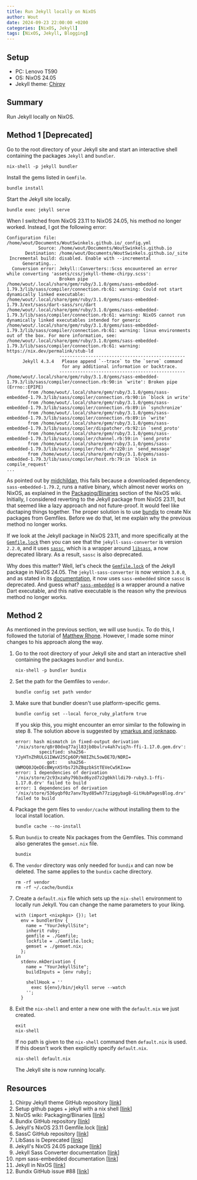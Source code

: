 ```yaml
---
title: Run Jekyll locally on NixOS
author: Wout
date: 2024-09-23 22:00:00 +0200
categories: [NixOS, Jekyll]
tags: [NixOS, Jekyll, Blogging]
---
```


## Setup
* PC: Lenovo T590
* OS: NixOS 24.05
* Jekyll theme: [Chirpy](https://github.com/cotes2020/jekyll-theme-chirpy)

## Summary
Run Jekyll locally on NixOS.

## Method 1 [Deprecated]
Go to the root directory of your Jekyll site and start an interactive shell containing the packages `Jekyll` and `bundler`.
```console
nix-shell -p jekyll bundler
```
Install the gems listed in `Gemfile`.
```console
bundle install
```
Start the Jekyll site locally.
```console
bundle exec jekyll serve
```

When I switched from NixOS 23.11 to NixOS 24.05, his method no longer worked. Instead, I got the following error:
```console
Configuration file: /home/wout/Documents/WoutSwinkels.github.io/_config.yml
            Source: /home/wout/Documents/WoutSwinkels.github.io
       Destination: /home/wout/Documents/WoutSwinkels.github.io/_site
 Incremental build: disabled. Enable with --incremental
      Generating... 
  Conversion error: Jekyll::Converters::Scss encountered an error while converting 'assets/css/jekyll-theme-chirpy.scss':
                    Broken pipe
/home/wout/.local/share/gem/ruby/3.1.0/gems/sass-embedded-1.79.3/lib/sass/compiler/connection.rb:61: warning: Could not start dynamically linked executable: /home/wout/.local/share/gem/ruby/3.1.0/gems/sass-embedded-1.79.3/ext/sass/dart-sass/src/dart
/home/wout/.local/share/gem/ruby/3.1.0/gems/sass-embedded-1.79.3/lib/sass/compiler/connection.rb:61: warning: NixOS cannot run dynamically linked executables intended for generic
/home/wout/.local/share/gem/ruby/3.1.0/gems/sass-embedded-1.79.3/lib/sass/compiler/connection.rb:61: warning: linux environments out of the box. For more information, see:
/home/wout/.local/share/gem/ruby/3.1.0/gems/sass-embedded-1.79.3/lib/sass/compiler/connection.rb:61: warning: https://nix.dev/permalink/stub-ld
                    ------------------------------------------------
      Jekyll 4.3.4   Please append `--trace` to the `serve` command 
                     for any additional information or backtrace. 
                    ------------------------------------------------
/home/wout/.local/share/gem/ruby/3.1.0/gems/sass-embedded-1.79.3/lib/sass/compiler/connection.rb:90:in `write': Broken pipe (Errno::EPIPE)
        from /home/wout/.local/share/gem/ruby/3.1.0/gems/sass-embedded-1.79.3/lib/sass/compiler/connection.rb:90:in `block in write'
        from /home/wout/.local/share/gem/ruby/3.1.0/gems/sass-embedded-1.79.3/lib/sass/compiler/connection.rb:89:in `synchronize'
        from /home/wout/.local/share/gem/ruby/3.1.0/gems/sass-embedded-1.79.3/lib/sass/compiler/connection.rb:89:in `write'
        from /home/wout/.local/share/gem/ruby/3.1.0/gems/sass-embedded-1.79.3/lib/sass/compiler/dispatcher.rb:92:in `send_proto'
        from /home/wout/.local/share/gem/ruby/3.1.0/gems/sass-embedded-1.79.3/lib/sass/compiler/channel.rb:59:in `send_proto'
        from /home/wout/.local/share/gem/ruby/3.1.0/gems/sass-embedded-1.79.3/lib/sass/compiler/host.rb:220:in `send_message'
        from /home/wout/.local/share/gem/ruby/3.1.0/gems/sass-embedded-1.79.3/lib/sass/compiler/host.rb:79:in `block in compile_request'
...
```

As pointed out by [midchildan](https://discourse.nixos.org/t/setup-github-pages-jekyll-with-a-nix-shell/42323), this fails because a downloaded dependency, `sass-embedded-1.79.2`, runs a native binary, which almost never works on NixOS, as explained in the [Packaging/Binaries](https://nixos.wiki/wiki/Packaging/Binaries) section of the NixOS wiki. Initially, I considered reverting to the Jekyll package from NixOS 23.11, but that seemed like a lazy approach and not future-proof. It would feel like ductaping things together. The proper solution is to use [bundix](https://github.com/nix-community/bundix) to create Nix packages from Gemfiles. Before we do that, let me explain why the previous method no longer works.

If we look at the Jekyll package in NixOS 23.11, and more specifically at the [`Gemfile.lock`](https://github.com/NixOS/nixpkgs/blob/nixpkgs-23.11-darwin/pkgs/applications/misc/jekyll/basic/Gemfile.lock) then you can see that the `jekyll-sass-converter` is version `2.2.0`, and it uses [`sassc`](https://github.com/sass/sassc/), which is a wrapper around [`libsass`](https://sass-lang.com/blog/libsass-is-deprecated/), a now deprecated library. As a result, `sassc` is also deprecated. 

Why does this matter? Well, let's check the [`Gemfile.lock`](https://github.com/NixOS/nixpkgs/blob/nixpkgs-24.05-darwin/pkgs/applications/misc/jekyll/basic/Gemfile.lock) of the Jekyll package in NixOS 24.05. The `jekyll-sass-converter` is now version `3.0.0`, and as stated in its [documentation](https://jekyll-themes.com/jekyll/jekyll-sass-converter), it now uses `sass-embedded` since `sassc` is deprecated. And guess what? [`sass-embedded`](https://www.npmjs.com/package/sass-embedded) is a wrapper around a native Dart executable, and this native executable is the reason why the previous method no longer works.

## Method 2
As mentioned in the previous section, we will use `bundix`. To do this, I followed the tutorial of [Matthew Rhone](https://matthewrhone.dev/jekyll-in-nixos). However, I made some minor changes to his approach along the way.

1.  Go to the root directory of your Jekyll site and start an interactive shell containing the packages `bundler` and `bundix`.
    ```console
    nix-shell -p bundler bundix
    ```
2.  Set the path for the Gemfiles to `vendor`.
    ```console
    bundle config set path vendor
    ```
3.  Make sure that bundler doesn't use platform-specific gems.
    ```console
    bundle config set --local force_ruby_platform true
    ```
    If you skip this, you might encounter an error similar to the following in step 8. The solution above is suggested by [ymarkus and jonknapp](https://github.com/nix-community/bundix/issues/88).
    ```console
    error: hash mismatch in fixed-output derivation '/nix/store/q8r80dxq77ajl83jb0bvlrv4ah7viq7n-ffi-1.17.0.gem.drv':
             specified: sha256-YJyHTnZhRULG1IWwV25Cp6OP/N8IZhL5owDE7D/NDRI=
                got:    sha256-UWMOQ0JQeDEcBWynX5Ybs72hZBqzbkStTEVeCw5KIxw=
    error: 1 dependencies of derivation '/nix/store/2c93xzahy79b3xd6yzd7z2g0khlldi79-ruby3.1-ffi-1.17.0.drv' failed to build
    error: 1 dependencies of derivation '/nix/store/536yqbf0z7anv7byd85wh77zipgybag8-GitHubPagesBlog.drv' failed to build
    ```
4.  Package the gem files to `vendor/cache` without installing them to the local install location.
    ```console
    bundle cache --no-install
    ```
5.  Run `bundix` to create Nix packages from the Gemfiles. This command also generates the `gemset.nix` file.
    ```console
    bundix
    ```
6.  The `vendor` directory was only needed for `bundix` and can now be deleted. The same applies to the `bundix` cache directory.
    ```console
    rm -rf vendor
    rm -rf ~/.cache/bundix
    ```
7.  Create a `default.nix` file which sets up the `nix-shell` environment to locally run Jekyll. You can change the name parameters to your liking.
    ```console
    with (import <nixpkgs> {}); let
      env = bundlerEnv {
        name = "YourJekyllSite";
        inherit ruby;
        gemfile = ./Gemfile;
        lockfile = ./Gemfile.lock;
        gemset = ./gemset.nix;
      };
    in
      stdenv.mkDerivation {
        name = "YourJekyllSite";
        buildInputs = [env ruby];

        shellHook = ''
          exec ${env}/bin/jekyll serve --watch
        '';
      }
    ```
8.  Exit the `nix-shell` and enter a new one with the `default.nix` we just created.
    ```console
    exit
    nix-shell
    ```
    If no path is given to the `nix-shell` command then `default.nix` is used. If this doesn't work then explicitly specify `default.nix`.
    ```console
    nix-shell default.nix
    ```
    The Jekyll site is now running locally.

## Resources

1.  Chirpy Jekyll theme GitHub repository [[link](https://github.com/cotes2020/jekyll-theme-chirpy)]
2.  Setup github pages + jekyll with a nix shell [[link](https://discourse.nixos.org/t/setup-github-pages-jekyll-with-a-nix-shell/42323)]
3.  NixOS wiki: Packaging/Binaries [[link](https://nixos.wiki/wiki/Packaging/Binaries)]
4.  Bundix GitHub repository [[link](https://github.com/nix-community/bundix)]
5.  Jekyll's NixOS 23.11 Gemfile.lock [[link](https://github.com/NixOS/nixpkgs/blob/nixpkgs-23.11-darwin/pkgs/applications/misc/jekyll/basic/Gemfile.lock)]
6.  SassC GitHub repository [[link](https://github.com/sass/sassc/)]
7.  LibSass is Deprecated [[link](https://sass-lang.com/blog/libsass-is-deprecated/)]
8.  Jekyll's NixOS 24.05 package [[link](https://github.com/NixOS/nixpkgs/blob/nixpkgs-24.05-darwin/pkgs/applications/misc/jekyll/basic/Gemfile.lock)]
9.  Jekyll Sass Converter documentation [[link](https://jekyll-themes.com/jekyll/jekyll-sass-converter)]
10. npm sass-embedded documentation [[link](https://www.npmjs.com/package/sass-embedded)]
11. Jekyll in NixOS [[link](https://matthewrhone.dev/jekyll-in-nixos)]
12. Bundix GitHub issue #88 [[link](https://github.com/nix-community/bundix/issues/88)]